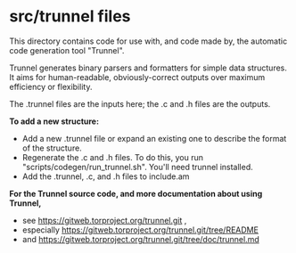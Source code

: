 # src/trunnel files

This directory contains code for use with, and code made by, the
automatic code generation tool "Trunnel".

Trunnel generates binary parsers and formatters for simple data
structures. It aims for human-readable, obviously-correct outputs over
maximum efficiency or flexibility.

The .trunnel files are the inputs here; the .c and .h files are the outputs.

**To add a new structure:**
 - Add a new .trunnel file or expand an existing one to describe the format
of the structure. 
 - Regenerate the .c and .h files.  To do this, you run
"scripts/codegen/run_trunnel.sh".  You'll need trunnel installed.
 - Add the .trunnel, .c, and .h files to include.am

**For the Trunnel source code, and more documentation about using Trunnel,**
 - see https://gitweb.torproject.org/trunnel.git , 
 - especially https://gitweb.torproject.org/trunnel.git/tree/README
 - and https://gitweb.torproject.org/trunnel.git/tree/doc/trunnel.md

